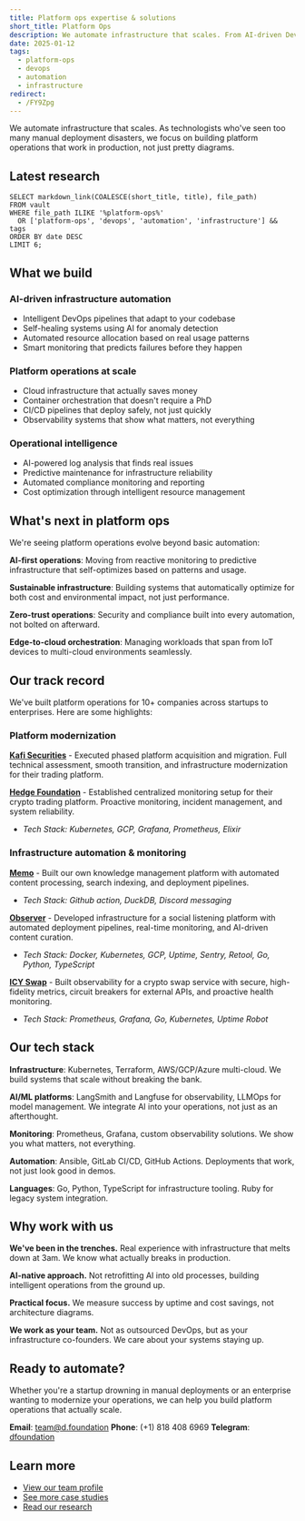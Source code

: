 ```yaml
---
title: Platform ops expertise & solutions
short_title: Platform Ops
description: We automate infrastructure that scales. From AI-driven DevOps to intelligent observability, we help companies build platform operations that actually work in production, not just demos.
date: 2025-01-12
tags:
  - platform-ops
  - devops
  - automation
  - infrastructure
redirect:
  - /FY9Zpg
---
```


We automate infrastructure that scales. As technologists who've seen too many manual deployment disasters, we focus on building platform operations that work in production, not just pretty diagrams.

## Latest research

```dsql-list
SELECT markdown_link(COALESCE(short_title, title), file_path)
FROM vault
WHERE file_path ILIKE '%platform-ops%'
  OR ['platform-ops', 'devops', 'automation', 'infrastructure'] && tags
ORDER BY date DESC
LIMIT 6;
```

## What we build

### AI-driven infrastructure automation

- Intelligent DevOps pipelines that adapt to your codebase
- Self-healing systems using AI for anomaly detection
- Automated resource allocation based on real usage patterns
- Smart monitoring that predicts failures before they happen

### Platform operations at scale

- Cloud infrastructure that actually saves money
- Container orchestration that doesn't require a PhD
- CI/CD pipelines that deploy safely, not just quickly
- Observability systems that show what matters, not everything

### Operational intelligence

- AI-powered log analysis that finds real issues
- Predictive maintenance for infrastructure reliability
- Automated compliance monitoring and reporting
- Cost optimization through intelligent resource management

## What's next in platform ops

We're seeing platform operations evolve beyond basic automation:

**AI-first operations**: Moving from reactive monitoring to predictive infrastructure that self-optimizes based on patterns and usage.

**Sustainable infrastructure**: Building systems that automatically optimize for both cost and environmental impact, not just performance.

**Zero-trust operations**: Security and compliance built into every automation, not bolted on afterward.

**Edge-to-cloud orchestration**: Managing workloads that span from IoT devices to multi-cloud environments seamlessly.

## Our track record

We've built platform operations for 10+ companies across startups to enterprises. Here are some highlights:

### Platform modernization

**[Kafi Securities](https://memo.d.foundation/consulting/case-study/kafi)** - Executed phased platform acquisition and migration. Full technical assessment, smooth transition, and infrastructure modernization for their trading platform.

**[Hedge Foundation](https://memo.d.foundation/consulting/case-study/hedge-foundation)** - Established centralized monitoring setup for their crypto trading platform. Proactive monitoring, incident management, and system reliability.

- _Tech Stack: Kubernetes, GCP, Grafana, Prometheus, Elixir_

### Infrastructure automation & monitoring

**[Memo](https://memo.d.foundation)** - Built our own knowledge management platform with automated content processing, search indexing, and deployment pipelines.

- _Tech Stack: Github action, DuckDB, Discord messaging_

**[Observer](https://memo.d.foundation/consulting/case-study/brainery)** - Developed infrastructure for a social listening platform with automated deployment pipelines, real-time monitoring, and AI-driven content curation.

- _Tech Stack: Docker, Kubernetes, GCP, Uptime, Sentry, Retool, Go, Python, TypeScript_

**[ICY Swap](https://memo.d.foundation/consulting/case-study/icy-swap)** - Built observability for a crypto swap service with secure, high-fidelity metrics, circuit breakers for external APIs, and proactive health monitoring.

- _Tech Stack: Prometheus, Grafana, Go, Kubernetes, Uptime Robot_

## Our tech stack

**Infrastructure**: Kubernetes, Terraform, AWS/GCP/Azure multi-cloud. We build systems that scale without breaking the bank.

**AI/ML platforms**: LangSmith and Langfuse for observability, LLMOps for model management. We integrate AI into your operations, not just as an afterthought.

**Monitoring**: Prometheus, Grafana, custom observability solutions. We show you what matters, not everything.

**Automation**: Ansible, GitLab CI/CD, GitHub Actions. Deployments that work, not just look good in demos.

**Languages**: Go, Python, TypeScript for infrastructure tooling. Ruby for legacy system integration.

## Why work with us

**We've been in the trenches.** Real experience with infrastructure that melts down at 3am. We know what actually breaks in production.

**AI-native approach.** Not retrofitting AI into old processes, building intelligent operations from the ground up.

**Practical focus.** We measure success by uptime and cost savings, not architecture diagrams.

**We work as your team.** Not as outsourced DevOps, but as your infrastructure co-founders. We care about your systems staying up.

## Ready to automate?

Whether you're a startup drowning in manual deployments or an enterprise wanting to modernize your operations, we can help you build platform operations that actually scale.

**Email**: <team@d.foundation>
**Phone**: (+1) 818 408 6969
**Telegram**: [dfoundation](https://t.me/dfoundation)

## Learn more

- [View our team profile](https://memo.d.foundation/profile)
- [See more case studies](https://memo.d.foundation/consulting)
- [Read our research](https://memo.d.foundation/research)
